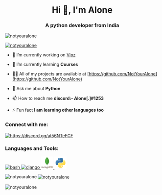 <h1 align="center">Hi 👋, I'm Alone</h1>
<h3 align="center">A python developer from India</h3>

<p align="left"> <img src="https://komarev.com/ghpvc/?username=notyouralone&label=Profile%20views&color=0e75b6&style=flat" alt="notyouralone" /> </p>

<p align="left"> <a href="https://github.com/ryo-ma/github-profile-trophy"><img src="https://github-profile-trophy.vercel.app/?username=notyouralone" alt="notyouralone" /></a> </p>

- 🔭 I’m currently working on [Vipz](https://github.com/NotYourAlone/Vipz)

- 🌱 I’m currently learning **Courses**

- 👨‍💻 All of my projects are available at [https://github.com/NotYourAlone](https://github.com/NotYourAlone)

- 💬 Ask me about **Python**

- 📫 How to reach me **discord:- Alone[.]#1253**

- ⚡ Fun fact **I am learning other languages too**

<h3 align="left">Connect with me:</h3>
<p align="left">
<a href="https://discord.gg/https://discord.gg/at56NTeFCF" target="blank"><img align="center" src="https://raw.githubusercontent.com/rahuldkjain/github-profile-readme-generator/master/src/images/icons/Social/discord.svg" alt="https://discord.gg/at56NTeFCF" height="30" width="40" /></a>
</p>

<h3 align="left">Languages and Tools:</h3>
<p align="left"> <a href="https://www.gnu.org/software/bash/" target="_blank" rel="noreferrer"> <img src="https://www.vectorlogo.zone/logos/gnu_bash/gnu_bash-icon.svg" alt="bash" width="40" height="40"/> </a> <a href="https://www.djangoproject.com/" target="_blank" rel="noreferrer"> <img src="https://cdn.worldvectorlogo.com/logos/django.svg" alt="django" width="40" height="40"/> </a> <a href="https://www.mongodb.com/" target="_blank" rel="noreferrer"> <img src="https://raw.githubusercontent.com/devicons/devicon/master/icons/mongodb/mongodb-original-wordmark.svg" alt="mongodb" width="40" height="40"/> </a> <a href="https://www.python.org" target="_blank" rel="noreferrer"> <img src="https://raw.githubusercontent.com/devicons/devicon/master/icons/python/python-original.svg" alt="python" width="40" height="40"/> </a> </p>

<p><img align="left" src="https://github-readme-stats.vercel.app/api/top-langs?username=notyouralone&show_icons=true&locale=en&layout=compact" alt="notyouralone" /></p>

<p>&nbsp;<img align="center" src="https://github-readme-stats.vercel.app/api?username=notyouralone&show_icons=true&locale=en" alt="notyouralone" /></p>

<p><img align="center" src="https://github-readme-streak-stats.herokuapp.com/?user=notyouralone&" alt="notyouralone" /></p>
